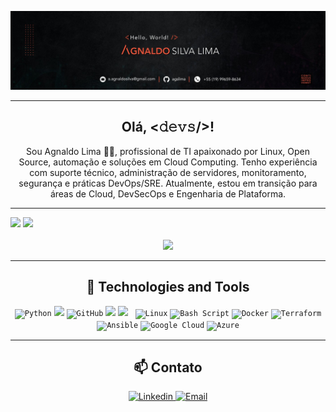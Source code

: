 <!-- Logo -->
<p align="center">
  <img src="/img/capa.webp" alt="Logo Agnaldo" width="800" />
</p>

---

<h2 align="center">Olá, <𝚍𝚎𝚟𝚜/>!</h2>

<p align="center">
Sou Agnaldo Lima 👨‍💻, profissional de TI apaixonado por Linux, Open Source, automação e soluções em Cloud Computing.  
Tenho experiência com suporte técnico, administração de servidores, monitoramento, segurança e práticas DevOps/SRE.  
Atualmente, estou em transição para áreas de Cloud, DevSecOps e Engenharia de Plataforma.
</p>

---

<div>
  <!--<img height="180em" src="https://github-readme-stats.vercel.app/api?username=agslima&show_icons=true&theme=dracula" />
  <img height="180em" src="https://github-readme-stats.vercel.app/api/top-langs/?username=agslima&layout=compact&theme=dracula" />
  -->
  <img height="180em" src="https://github-readme-stats.vercel.app/api?username=agslima&show_icons=true&theme=great-gatsby">
  <img height="180em" src="https://github-readme-stats.vercel.app/api/top-langs/?username=agslima&layout=compact&theme=great-gatsby">
</div>
</div>

<br />

<div align="center">
  <img src="https://github-readme-streak-stats.herokuapp.com?user=agslima&theme=great-gatsby" />
  <!--
  <img src="https://github-readme-streak-stats.herokuapp.com?user=agslima&theme=dracula" />
  -->
</div>

---

<h2 align="center">🧰 Technologies and Tools</h2>

<p align="center">
  <code><img height="50" src="https://cdn.jsdelivr.net/gh/devicons/devicon/icons/python/python-original.svg" title="Python"></code>
  <code><img height="50" src="https://upload.wikimedia.org/wikipedia/en/thumb/3/30/Java_programming_language_logo.svg/1200px-Java_programming_language_logo.svg.png"></code>
  <code><img height="50" src="https://cdn.jsdelivr.net/gh/devicons/devicon/icons/github/github-original.svg" title="GitHub"></code>
  <code><img height="50" src="https://cdn.jsdelivr.net/gh/devicons/devicon/icons/html5/html5-original.svg"></code>
  <code><img height="50" src="https://upload.wikimedia.org/wikipedia/commons/thumb/9/9a/Visual_Studio_Code_1.35_icon.svg/1024px-Visual_Studio_Code_1.35_icon.svg.png"> </code>
  <code><img height="50" src="https://cdn.jsdelivr.net/gh/devicons/devicon/icons/linux/linux-original.svg" title="Linux"></code>
  <code><img height="50" src="https://cdn.jsdelivr.net/gh/devicons/devicon/icons/bash/bash-original.svg" title="Bash Script"></code>  
  <code><img height="50" src="https://cdn.jsdelivr.net/gh/devicons/devicon/icons/docker/docker-original.svg" title="Docker"></code>  
  <code><img height="50" src="https://cdn.jsdelivr.net/gh/devicons/devicon/icons/terraform/terraform-original.svg" title="Terraform"></code>
  <code><img height="50" src="https://cdn.jsdelivr.net/gh/devicons/devicon/icons/ansible/ansible-original.svg" title="Ansible"></code>
  <code><img height="50" src="https://cdn.jsdelivr.net/gh/devicons/devicon/icons/googlecloud/googlecloud-original.svg" title="Google Cloud"></code>
  <code><img height="50" src="https://cdn.jsdelivr.net/gh/devicons/devicon/icons/azure/azure-original.svg" title="Azure"></code>
</p>

---

<h2 align="center">📫 Contato</h2>

<p align="center">
  <a href="https://www.linkedin.com/in/agslima/" target="blank">
    <img alt="Linkedin" src="https://img.shields.io/badge/-Agnaldo%20Lima-0e76a8?style=flat-square&logo=Linkedin&logoColor=white" />
  </a>
  <a href="mailto:a.agnaldosilva@gmail.com">
    <img alt="Email" src="https://img.shields.io/badge/-Email%20Me-d14836?style=flat-square&logo=Gmail&logoColor=white" />
  </a>
</p>
